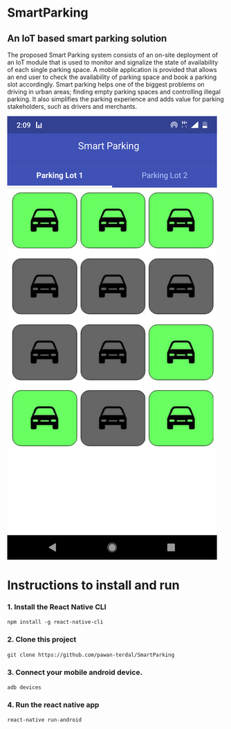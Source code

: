 # SmartParking
## An IoT based smart parking solution 

The proposed Smart Parking system consists of an on-site deployment of an IoT module that is used to monitor and signalize the state of availability of each single parking space. A mobile application is  provided that allows an end user to check the availability of parking space and book a parking slot accordingly.
Smart parking helps one of the biggest problems on driving in urban areas; finding empty parking spaces and controlling illegal parking. It also simplifies the parking experience and adds value for parking stakeholders, such as drivers and merchants.

![alt text](https://github.com/pawan-terdal/SmartParking/blob/master/slide_4.png?width=1)


# Instructions to install and run
### 1. Install the React Native CLI
    npm install -g react-native-cli
    
### 2. Clone this project
    git clone https://github.com/pawan-terdal/SmartParking
    
### 3. Connect your mobile android device.
    adb devices
    
### 4. Run the react native app
    react-native run-android
    
